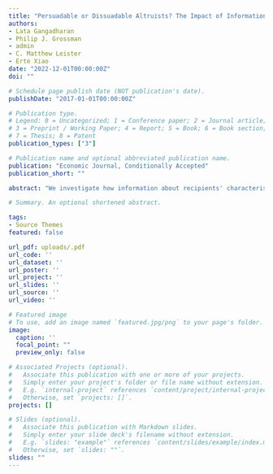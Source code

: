 ```yaml
---
title: "Persuadable or Dissuadable Altruists? The Impact of Information of Recipient Characteristics on Giving"
authors:
- Lata Gangadharan
- Philip J. Grossman
- admin
- C. Matthew Leister
- Erte Xiao
date: "2022-12-01T00:00:00Z"
doi: ""

# Schedule page publish date (NOT publication's date).
publishDate: "2017-01-01T00:00:00Z"

# Publication type.
# Legend: 0 = Uncategorized; 1 = Conference paper; 2 = Journal article;
# 3 = Preprint / Working Paper; 4 = Report; 5 = Book; 6 = Book section;
# 7 = Thesis; 8 = Patent
publication_types: ["3"]

# Publication name and optional abbreviated publication name.
publication: "Economic Journal, Conditionally Accepted"
publication_short: ""

abstract: "We investigate how information about recipients' characteristics affects donors' giving as opposed to when no information is available. In a rational model in which information causes a donor to update her assessment of the recipient's deservingness, we introduce the idea that altruism can be 'persuadable' ('dissuadable') by information about positive (negative) characteristics. We report data from three experiments in which donors are provided information regarding three recipient characteristics: alcoholism, attending courses, and disability. Across different characteristics, our results are broadly consistent with the predictions of persuadable altruism. Overall, we find a positive net impact of providing information on aggregate giving."

# Summary. An optional shortened abstract.

tags:
- Source Themes
featured: false

url_pdf: uploads/.pdf
url_code: ''
url_dataset: ''
url_poster: ''
url_project: ''
url_slides: ''
url_source: ''
url_video: ''

# Featured image
# To use, add an image named `featured.jpg/png` to your page's folder.
image:
  caption: ''
  focal_point: ""
  preview_only: false

# Associated Projects (optional).
#   Associate this publication with one or more of your projects.
#   Simply enter your project's folder or file name without extension.
#   E.g. `internal-project` references `content/project/internal-project/index.md`.
#   Otherwise, set `projects: []`.
projects: []

# Slides (optional).
#   Associate this publication with Markdown slides.
#   Simply enter your slide deck's filename without extension.
#   E.g. `slides: "example"` references `content/slides/example/index.md`.
#   Otherwise, set `slides: ""`.
slides: ""
---
```

